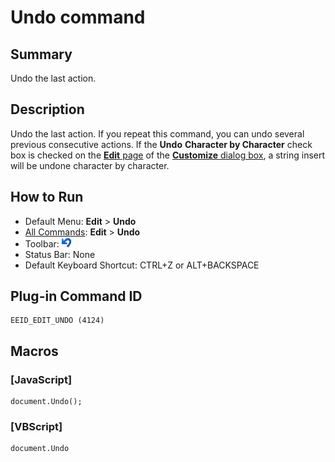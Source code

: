 # Undo command

## Summary

Undo the last action.

## Description

Undo the last action. If you repeat this command, you can undo several
previous consecutive
actions. If the
**Undo**
**Character by Character** check box is
checked on the [**Edit** page](../../dlg/customize/edit/index) of the [**Customize** dialog box](../../dlg/customize/index), a string insert will be undone character by character.

## How to Run

- Default Menu: **Edit** \> **Undo**
- [All Commands](../tools/all_commands): **Edit** \> **Undo**
- Toolbar: ![](../../images/editundo.png)
- Status Bar: None
- Default Keyboard Shortcut: CTRL+Z or ALT+BACKSPACE

## Plug-in Command ID

```
EEID_EDIT_UNDO (4124)
```

## Macros

### \[JavaScript\]

```
document.Undo();
```

### \[VBScript\]

```
document.Undo
```
